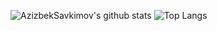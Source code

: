 ![AzizbekSavkimov's github stats](https://github-readme-stats.vercel.app/api?username=AzizbekSavkimov&bg_color=30,e96443,904e95&title_color=fff&text_color=fff)
![Top Langs](https://github-readme-stats.vercel.app/api/top-langs/?username=AzizbekSavkimov&theme=algolia&layout=compact&langs_count=10&hide=Jupyter%20Notebook&bg_color=30,e96443,904e95&title_color=fff&text_color=fff)
